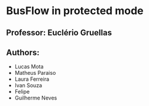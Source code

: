 # BusFlow in protected mode

## Professor: Euclério Gruellas

## Authors:
- Lucas Mota
- Matheus Paraiso
- Laura Ferreira
- Ivan Souza
- Felipe
- Guilherme Neves

